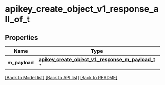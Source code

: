 # apikey_create_object_v1_response_all_of_t

## Properties
Name | Type | Description | Notes
------------ | ------------- | ------------- | -------------
**m_payload** | [**apikey_create_object_v1_response_m_payload_t**](apikey_create_object_v1_response_m_payload.md) \* |  | 

[[Back to Model list]](../README.md#documentation-for-models) [[Back to API list]](../README.md#documentation-for-api-endpoints) [[Back to README]](../README.md)


